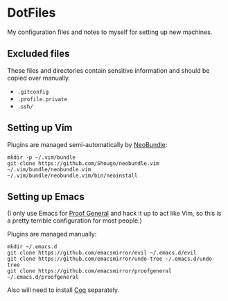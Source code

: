 # DotFiles

My configuration files and notes to myself for setting up new machines.


## Excluded files

These files and directories contain sensitive information and should be copied
over manually.

 * `.gitconfig`
 * `.profile.private`
 * `.ssh/`


## Setting up Vim

Plugins are managed semi-automatically by
[NeoBundle](https://github.com/Shougo/neobundle.vim):

    mkdir -p ~/.vim/bundle
    git clone https://github.com/Shougo/neobundle.vim ~/.vim/bundle/neobundle.vim
    ~/.vim/bundle/neobundle.vim/bin/neoinstall


## Setting up Emacs

(I only use Emacs for [Proof General](http://proofgeneral.inf.ed.ac.uk/) and
hack it up to act like Vim, so this is a pretty terrible configuration for most
people.)

Plugins are managed manually:

    mkdir ~/.emacs.d
    git clone https://github.com/emacsmirror/evil ~/.emacs.d/evil
    git clone https://github.com/emacsmirror/undo-tree ~/.emacs.d/undo-tree
    git clone https://github.com/emacsmirror/proofgeneral ~/.emacs.d/proofgeneral

Also will need to install [Coq](http://coq.inria.fr/) separately.
